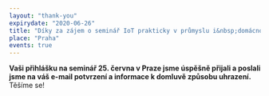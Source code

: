 ```yaml
---
layout: "thank-you"
expirydate: "2020-06-26"
title: "Díky za zájem o seminář IoT prakticky v průmyslu i&nbsp;domácnostech"
place: "Praha"
events: true
---
```


**Vaši přihlášku na seminář 25. června v Praze jsme úspěšně přijali a poslali jsme na váš e-mail potvrzení a informace k domluvě způsobu uhrazení.** Těšíme se!

<!--Víte o někom, koho bude seminář také zajímat? Dejte jim o tom vědět:
<div class="addthis_inline_share_toolbox pb-50" style = "text-align:center;margin-top: -30px;"></div>-->
